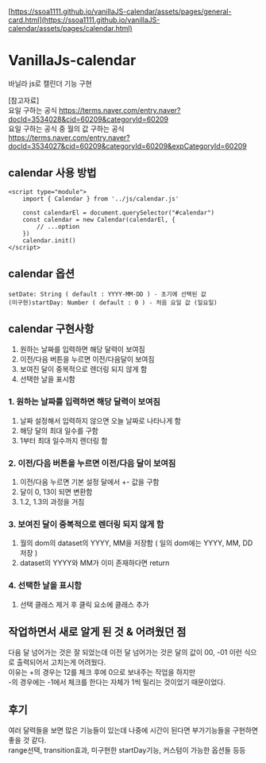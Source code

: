 [https://ssoa1111.github.io/vanillaJS-calendar/assets/pages/general-card.html](https://ssoa1111.github.io/vanillaJS-calendar/assets/pages/calendar.html)

# VanillaJs-calendar
바닐라 js로 캘린더 기능 구현

[참고자료]       
요일 구하는 공식
https://terms.naver.com/entry.naver?docId=3534028&cid=60209&categoryId=60209     
요일 구하는 공식 중 월의 값 구하는 공식          
https://terms.naver.com/entry.naver?docId=3534027&cid=60209&categoryId=60209&expCategoryId=60209       

## calendar 사용 방법
```
<script type="module">
    import { Calendar } from '../js/calendar.js'

    const calendarEl = document.querySelector("#calendar")
    const calendar = new Calendar(calendarEl, {
        // ...option
    })
    calendar.init()
</script>
```

## calendar 옵션
```
setDate: String ( default : YYYY-MM-DD ) - 초기에 선택된 값
(미구현)startDay: Number ( default : 0 ) - 처음 요일 값 (일요일)
```

## calendar 구현사항
1. 원하는 날짜를 입력하면 해당 달력이 보여짐
2. 이전/다음 버튼을 누르면 이전/다음달이 보여짐
3. 보여진 달이 중복적으로 렌더링 되지 않게 함
4. 선택한 날을 표시함


### 1. 원하는 날짜를 입력하면 해당 달력이 보여짐
1. 날짜 설정해서 입력하지 않으면 오늘 날짜로 나타나게 함
2. 해당 달의 최대 일수를 구함
3. 1부터 최대 일수까지 렌더링 함

### 2. 이전/다음 버튼을 누르면 이전/다음 달이 보여짐
1. 이전/다음 누르면 기본 설정 달에서 +- 값을 구함
2. 달이 0, 13이 되면 변환함
3. 1.2, 1.3의 과정을 거침

### 3. 보여진 달이 중복적으로 렌더링 되지 않게 함
1. 월의 dom의 dataset의 YYYY, MM을 저장함
( 일의 dom에는 YYYY, MM, DD 저장 )
2. dataset의 YYYY와 MM가 이미 존재하다면 return

### 4. 선택한 날을 표시함
1. 선택 클래스 제거 후 클릭 요소에 클래스 추가

## 작업하면서 새로 알게 된 것 & 어려웠던 점
다음 달 넘어가는 것은 잘 되었는데 이전 달 넘어가는 것은 달의 값이 00, -01 이런 식으로 출력되어서 고치는게 어려웠다.       
이유는 +의 경우는 12를 체크 후에 0으로 보내주는 작업을 하지만       
-의 경우에는 -1에서 체크를 한다는 자체가 1씩 밀리는 것이었기 때문이었다.          

## 후기      
여러 달력들을 보면 많은 기능들이 있는데 나중에 시간이 된다면 부가기능들을 구현하면 좋을 것 같다.            
range선택, transition효과, 미구현한 startDay기능, 커스텀이 가능한 옵션들 등등
